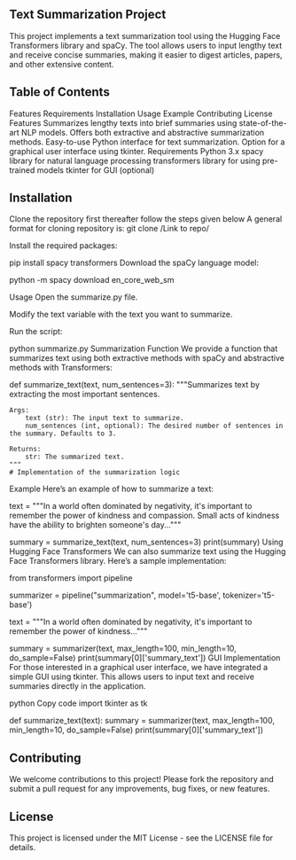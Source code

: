 ## Text Summarization Project
This project implements a text summarization tool using the Hugging Face Transformers library and spaCy. The tool allows users to input lengthy text and receive concise summaries, making it easier to digest articles, papers, and other extensive content.

## Table of Contents
Features
Requirements
Installation
Usage
Example
Contributing
License
Features
Summarizes lengthy texts into brief summaries using state-of-the-art NLP models.
Offers both extractive and abstractive summarization methods.
Easy-to-use Python interface for text summarization.
Option for a graphical user interface using tkinter.
Requirements
Python 3.x
spacy library for natural language processing
transformers library for using pre-trained models
tkinter for GUI (optional)

## Installation

Clone the repository first thereafter follow the steps given below
A general format for cloning repository is: git clone /Link to repo/

Install the required packages:

pip install spacy transformers
Download the spaCy language model:

python -m spacy download en_core_web_sm

Usage
Open the summarize.py file.

Modify the text variable with the text you want to summarize.

Run the script:

python summarize.py
Summarization Function
We provide a function that summarizes text using both extractive methods with spaCy and abstractive methods with Transformers:


def summarize_text(text, num_sentences=3):
    """Summarizes text by extracting the most important sentences.
    
    Args:
        text (str): The input text to summarize.
        num_sentences (int, optional): The desired number of sentences in the summary. Defaults to 3.
        
    Returns:
        str: The summarized text.
    """
    # Implementation of the summarization logic
Example
Here’s an example of how to summarize a text:

text = """In a world often dominated by negativity, it's important to remember the power of kindness and compassion. Small acts of kindness have the ability to brighten someone's day..."""

summary = summarize_text(text, num_sentences=3)
print(summary)
Using Hugging Face Transformers
We can also summarize text using the Hugging Face Transformers library. Here’s a sample implementation:


from transformers import pipeline

summarizer = pipeline("summarization", model='t5-base', tokenizer='t5-base')

text = """In a world often dominated by negativity, it's important to remember the power of kindness..."""

summary = summarizer(text, max_length=100, min_length=10, do_sample=False)
print(summary[0]['summary_text'])
GUI Implementation
For those interested in a graphical user interface, we have integrated a simple GUI using tkinter. This allows users to input text and receive summaries directly in the application.

python
Copy code
import tkinter as tk

def summarize_text(text):
    summary = summarizer(text, max_length=100, min_length=10, do_sample=False)
    print(summary[0]['summary_text'])
    
## Contributing
We welcome contributions to this project! Please fork the repository and submit a pull request for any improvements, bug fixes, or new features.

## License
This project is licensed under the MIT License - see the LICENSE file for details.

